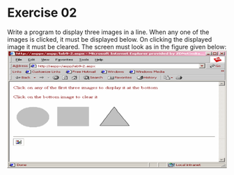 ﻿# Exercise 02
Write a program to display three images in a line. When any one of the images is clicked, it must be
displayed below. On clicking the displayed image it must be cleared. The screen must look as in the
figure given below:
![image](ex02_img.png)